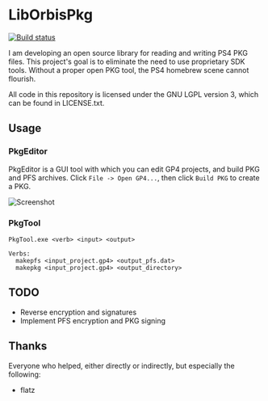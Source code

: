 # LibOrbisPkg
[![Build status](https://ci.appveyor.com/api/projects/status/f0bok1ljnshd2dr0?svg=true)](https://ci.appveyor.com/project/maxton/liborbispkg/build/artifacts)

I am developing an open source library for reading and writing PS4 PKG files.
This project's goal is to eliminate the need to use proprietary SDK tools.
Without a proper open PKG tool, the PS4 homebrew scene cannot flourish. 

All code in this repository is licensed under the GNU LGPL version 3, which can be found in LICENSE.txt.

## Usage

### PkgEditor
PkgEditor is a GUI tool with which you can edit GP4 projects, and build PKG and PFS archives.
Click `File -> Open GP4...`, then click `Build PKG` to create a PKG.

![Screenshot](https://i.imgur.com/BsNFQDo.png)

### PkgTool
```
PkgTool.exe <verb> <input> <output>

Verbs:
  makepfs <input_project.gp4> <output_pfs.dat>
  makepkg <input_project.gp4> <output_directory>
 ```

## TODO

- Reverse encryption and signatures
- Implement PFS encryption and PKG signing

## Thanks
Everyone who helped, either directly or indirectly, but especially the following:

- flatz
